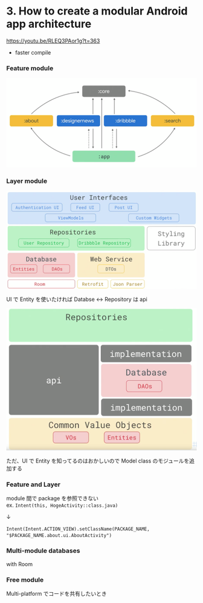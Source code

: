 # 3. How to create a modular Android app architecture  

https://youtu.be/RLEQ3PAor1g?t=363

- faster compile  

### Feature module  

<img src="img/3_1.png" />

### Layer module  

<img src="img/3_2.png" />

UI で Entity を使いたければ Databse ↔︎ Repository は api  

<img src="img/3_3.png" />

ただ、UI で Entity を知ってるのはおかしいので Model class のモジュールを追加する    

### Feature and Layer  

module 間で package を参照できない  
ex. `Intent(this, HogeActivity::class.java)`

↓

`Intent(Intent.ACTION_VIEW).setClassName(PACKAGE_NAME, "$PACKAGE_NAME.about.ui.AboutActivity")`


### Multi-module databases  
with Room  

### Free module  

Multi-platform でコードを共有したいとき  

